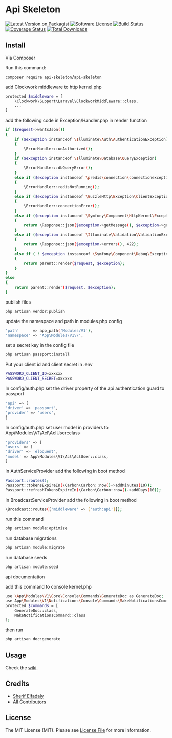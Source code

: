 # Api Skeleton

[![Latest Version on Packagist][ico-version]][link-packagist]
[![Software License][ico-license]](LICENSE.md)
[![Build Status][ico-scrutinizer-build]][link-scrutinizer-build]
[![Coverage Status][ico-scrutinizer]][link-scrutinizer]
[![Total Downloads][ico-downloads]][link-downloads]
## Install

Via Composer

Run this command:
``` bash
composer require api-skeleton/api-skeleton
```

add Clockwork middleware to http kernel.php
``` bash
protected $middleware = [
    \Clockwork\Support\Laravel\ClockworkMiddleware::class,
    ...
]
```

add the following code in Exception/Handler.php in render function

``` bash
if ($request->wantsJson())
{
    if ($exception instanceof \Illuminate\Auth\AuthenticationException) 
    {
        \ErrorHandler::unAuthorized();
    }
    if ($exception instanceof \Illuminate\Database\QueryException) 
    {
        \ErrorHandler::dbQueryError();
    }
    else if ($exception instanceof \predis\connection\connectionexception) 
    {
        \ErrorHandler::redisNotRunning();
    }
    else if ($exception instanceof \GuzzleHttp\Exception\ClientException) 
    {
        \ErrorHandler::connectionError();
    }
    else if ($exception instanceof \Symfony\Component\HttpKernel\Exception\HttpException) 
    {
        return \Response::json($exception->getMessage(), $exception->getStatusCode());   
    }
    else if ($exception instanceof \Illuminate\Validation\ValidationException) 
    {
        return \Response::json($exception->errors(), 422);   
    }
    else if ( ! $exception instanceof \Symfony\Component\Debug\Exception\FatalErrorException)
    {
        return parent::render($request, $exception);
    }
}
else
{
    return parent::render($request, $exception);
}
```

publish files

``` bash
php artisan vendor:publish
```

update the namespace and path in modules.php config

``` bash
'path'      => app_path('Modules/V1'),
'namespace' => 'App\Modules\V1\\',
```

set a secret key in the config file
``` bash
php artisan passport:install
```

Put your client id and client secret in .env
``` bash
PASSWORD_CLIENT_ID=xxxxxx
PASSWORD_CLIENT_SECRET=xxxxxx
```

In config/auth.php set the driver property of the api authentication guard to passport
``` bash
'api' => [
'driver' => 'passport',
'provider' => 'users',
]
```

In config/auth.php set user model in providers to App\Modules\V1\Acl\AclUser::class
``` bash
'providers' => [
'users' => [
'driver' => 'eloquent',
'model' => App\Modules\V1\Acl\AclUser::class,
]
```

In AuthServiceProvider add the following in boot method
``` bash
Passport::routes();
Passport::tokensExpireIn(\Carbon\Carbon::now()->addMinutes(10));
Passport::refreshTokensExpireIn(\Carbon\Carbon::now()->addDays(10));
```

In BroadcastServiceProvider add the following in boot method
``` bash
\Broadcast::routes(['middleware' => ['auth:api']]);
```

run this command
``` bash
php artisan module:optimize
```

run database migrations
``` bash
php artisan module:migrate
```

run database seeds
``` bash
php artisan module:seed
```

api documentation

add this command to console kernel.php
``` bash
use \App\Modules\V1\Core\Console\Commands\GenerateDoc as GenerateDoc;
use App\Modules\V1\Notifications\Console\Commands\MakeNotificationsCommand as MakeNotificationsCommand;
protected $commands = [
    GenerateDoc::class,
    MakeNotificationsCommand::class
];
```
then run 
``` bash
php artisan doc:generate
```

## Usage
Check the [wiki][link-wiki].

## Credits

- [Sherif Elfadaly][link-author]
- [All Contributors][link-contributors]

## License

The MIT License (MIT). Please see [License File](LICENSE.md) for more information.

[ico-version]: https://img.shields.io/packagist/v/api-skeleton/api-skeleton.svg?style=flat-square
[ico-license]: https://img.shields.io/badge/license-MIT-brightgreen.svg?style=flat-square
[ico-scrutinizer-build]: https://scrutinizer-ci.com/g/SherifElfadaly/Laravel-Api-Skeleton/badges/build.png?b=master
[ico-scrutinizer]: https://scrutinizer-ci.com/g/SherifElfadaly/Laravel-Api-Skeleton/badges/quality-score.png?b=master
[ico-downloads]: https://img.shields.io/packagist/dt/api-skeleton/api-skeleton.svg?style=flat-square

[link-packagist]: https://packagist.org/packages/api-skeleton/api-skeleton
[link-scrutinizer-build]: https://scrutinizer-ci.com/g/SherifElfadaly/Laravel-Api-Skeleton/
[link-scrutinizer]: https://scrutinizer-ci.com/g/SherifElfadaly/Laravel-Api-Skeleton/code-structure
[link-downloads]: https://packagist.org/packages/api-skeleton/api-skeleton
[link-author]: https://github.com/SherifElfadaly
[link-contributors]: ../../contributors 
[link-wiki]: https://github.com/SherifElfadaly/Laravel-Api-Skeleton/wiki
